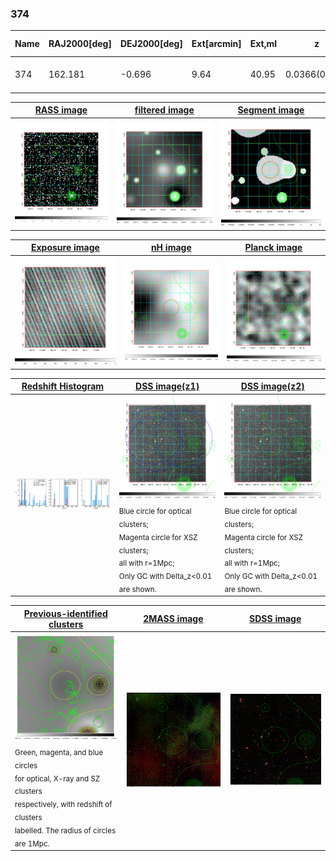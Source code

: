 <div STYLE="page-break-after: always;"></div>

### 374

|Name|RAJ2000[deg]|DEJ2000[deg] |Ext[arcmin]| Ext,ml | z | z_src| C|GC(XSZ,Delta_z<0.01)| GC(OPT,Delta_z<0.01)|GC| R_sig[arcmin] | R500[arcmin] | R500[Mpc]| CRsig[c/s] | CR500[c/s] |L500[1E44 erg/s]|F500[1E-12 erg/s/cm^2]| M500[1E14 Msun]|Tx[keV]|Cnt_sig|Beta|Rc[arcmin]|Comment|Alias|
|---|---|---|---|---|---|------|---|--------|---------|----------|---|---|---|---|---|---|---|---|---|---|---|---|---|---|
|374| 162.181| -0.696| 9.64| 40.95| 0.0366(0.005)| z1, z_opt| S| -| N| C, N, W| 11.725| 11.393| 0.497| 0.088(0.035)| 0.087(0.035)| 0.039(0.012)| 1.247(0.396)| 0.36(0.06)| 1.16(0.12)| 52.0| 0.836(-0.173+0.117)| 9.167(-2.051+1.863)| -| t433|

|[RASS image](../image/374/374_img.pdf)|[filtered image](../image/374/374_fil.pdf)|[Segment image](../image/374/374_seg.pdf)|
|-------------------|--------------------|-------------------|
| <img src="../image/374/374_img.png" width="300">  | <img src="../image/374/374_fil.png" width="300">   | <img src="../image/374/374_seg.png" width="300">  |

|[Exposure image](../image/374/374_mex.pdf)| [nH image](../image/374/374_nh.pdf)| [Planck image](../image/374/374_p.pdf)|
|-------------------|--------------------|-------------------|
|<img src="../image/374/374_mex.png" width="300">   | <img src="../image/374/374_nh.png" width="300">    | <img src="../image/374/374_p.png" width="300"> |

|[Redshift Histogram](../image/374/374_zg.pdf) | [DSS image(z1)](../image/374/374_dss_z1.pdf)      |  [DSS image(z2)](../image/374/374_dss_z2.pdf)    |
|-------------------|--------------------|-------------------|
|<img src="../image/374/374_zg.png" width="300"> |<img src="../image/374/374_dss_z1.png" width="300"> <sub><br>Blue circle for optical clusters; <br>Magenta circle for XSZ clusters; <br>all with r=1Mpc; <br>Only GC with Delta_z<0.01 are shown. </sub>| <img src="../image/374/374_dss_z2.png" width="300"><sub><br>Blue circle for optical clusters; <br>Magenta circle for XSZ clusters; <br>all with r=1Mpc; <br>Only GC with Delta_z<0.01 are shown. </sub> |

|[Previous-identified clusters](../image/374/374_gc.pdf) | [2MASS image](../image/374/374_2mass.pdf)      |[SDSS image](../image/374/374_sdss.pdf)   |
|-------------------|-------------------|-------------------|
|<img src=../image/374/374_gc.png width="300"> <br><sub>Green, magenta, and blue circles <br>for optical, X-ray and SZ clusters <br>respectively, with redshift of clusters <br>labelled. The radius of circles <br>are 1Mpc.</sub>|<img src="../image/374/374_2mass.png" width="300">  | <img src="../image/374/374_sdss.png" width="300">  |




